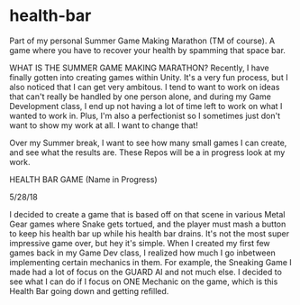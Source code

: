 # health-bar
Part of my personal Summer Game Making Marathon (TM of course). A game where you have to recover your health by spamming that space bar.

WHAT IS THE SUMMER GAME MAKING MARATHON?
Recently, I have finally gotten into creating games within Unity. It's a very fun process, but I also noticed that I can get
very ambitous. I tend to want to work on ideas that can't really be handled by one person alone, and during my Game Development class, I end up not having a lot of time left to work on what I wanted to work in. Plus, I'm also a perfectionist so I sometimes just don't want to show my work at all. I want to change that!

Over my Summer break, I want to see how many small games I can create, and see what the results are. These Repos will be a in progress look at my work.


HEALTH BAR GAME (Name in Progress)

5/28/18

I decided to create a game that is based off on that scene in various Metal Gear games where Snake gets tortued, and the player must mash a button to keep his health bar up while his health bar drains. It's not the most super impressive game over, but hey it's simple.
When I created my first few games back in my Game Dev class, I realized how much I go inbetween implementing certain mechanics in them.
For example, the Sneaking Game I made had a lot of focus on the GUARD AI and not much else. I decided to see what I can do if I focus on ONE Mechanic on the game, which is this Health Bar going down and getting refilled.

